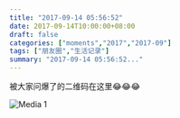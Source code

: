 ```yaml
---
title: "2017-09-14 05:56:52"
date: 2017-09-14T10:00:00+08:00
draft: false
categories: ["moments","2017","2017-09"]
tags: ["朋友圈","生活记录"]
summary: "2017-09-14 05:56:52..."
---
```


被大家问爆了的二维码在这里😂😂😂

![Media 1](/Moments/photos/2017-09-14/201709140556520.jpg)

